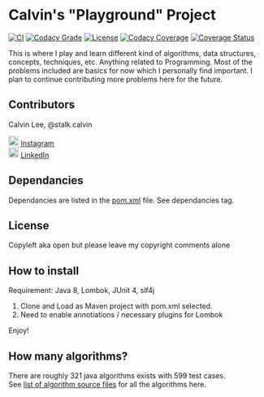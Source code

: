# Calvin's "Playground" Project

[![CI](https://api.travis-ci.org/stalk-calvin/Java-Algorithms.svg?branch=master)](https://travis-ci.org/stalk-calvin/Java-Algorithms)
[![Codacy Grade](https://api.codacy.com/project/badge/Grade/245c91baa4f24f76a010911fdb2c7899)](https://www.codacy.com/app/stalk-calvin/Java-Algorithms?utm_source=github.com&amp;utm_medium=referral&amp;utm_content=stalk-calvin/Java-Algorithms&amp;utm_campaign=Badge_Grade)
[![License](http://img.shields.io/:license-Apache%202-red.svg)](http://www.apache.org/licenses/LICENSE-2.0.txt)
[![Codacy Coverage](https://api.codacy.com/project/badge/Coverage/245c91baa4f24f76a010911fdb2c7899)](https://www.codacy.com/app/stalk-calvin/Java-Algorithms?utm_source=github.com&utm_medium=referral&utm_content=stalk-calvin/Java-Algorithms&utm_campaign=Badge_Coverage)
[![Coverage Status](https://coveralls.io/repos/github/stalk-calvin/Java-Algorithms/badge.svg?branch=)](https://coveralls.io/github/stalk-calvin/Java-Algorithms?branch=master)

This is where I play and learn different kind of algorithms, data structures, concepts, techniques, etc. Anything related to Programming. Most of the problems included are basics for now which I personally find important. I plan to continue contributing more problems here for the future.

## Contributors

Calvin Lee, @stalk.calvin

<a href="https://www.instagram.com/stalk.calvin/"><img alt="Add me to Instagram" src="http://www.dep.pa.gov/publishingimages/instagram.png" height="20px" width="20px"/></a> <span><a href="https://www.instagram.com/stalk.calvin/">Instagram</a></span>
<br/>
<a href="https://www.linkedin.com/in/stalkme"><img alt="Add me to Linkedin" src="http://aspyra.com/wp-content/uploads/icon-linkedin-20px.png" height="20px" width="20px"/></a> <span><a href="https://www.linkedin.com/in/stalkme">LinkedIn</a></span>

## Dependancies

Dependancies are listed in the [pom.xml](https://github.com/stalk-calvin/Java-Algorithms/blob/master/pom.xml) file. See dependancies tag.

## License

Copyleft aka open but please leave my copyright comments alone

## How to install

Requirement: Java 8, Lombok, JUnit 4, slf4j

1. Clone and Load as Maven project with pom.xml selected.
2. Need to enable annotiations / necessary plugins for Lombok

Enjoy!

## How many algorithms?

There are roughly 321 java algorithms exists with 599 test cases.  
See [list of algorithm source files](script/list_of_src_files) for all the algorithms here.